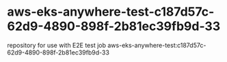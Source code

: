 # aws-eks-anywhere-test-c187d57c-62d9-4890-898f-2b81ec39fb9d-33
repository for use with E2E test job aws-eks-anywhere-test:c187d57c-62d9-4890-898f-2b81ec39fb9d-33
